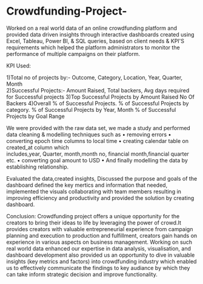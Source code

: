 # Crowdfunding-Project-
Worked on a real world data of an online crowdfunding platform and provided data driven insights through interactive dashboards created using Excel, Tableau, Power BI, & SQL queries, based on client needs & KPI'S requirements which helped the platform administrators to monitor the  performance of multiple campaigns on their platform.

KPI Used:

1)Total no of projects by:-
    Outcome,
    Category,
    Location,
    Year, Quarter, Month  
2)Successful Projects:-
     Amount Raised,
     Total backers,
     Avg days required for 
     Successful projects
3)Top Successful Projects by
     Amount Raised
     No Of Backers
4)Overall % of Successful Projects.
    % of Successful Projects
      by category.
    % of Successful Projects by 
      Year, Month
     % of Successful Projects by
     Goal Range
     
We were provided with the raw data set, we made a study and performed data cleaning & modelling techniques such as 
• removing errors
• converting epoch time columns to 
   local time 
• creating calendar table on
   created_at column which       
   includes,year, Quarter, month,month 
  no, financial month,financial quarter 
  etc.
• converting goal amount to USD 
• And finally modelling the data by  
  establishing relationship.
  
Evaluated the data,created insights, Discussed the purpose and goals of the dashboard defined the key mertics and information that needed, implemented the visuals 
collaborating with team members resulting in improving efficiency and productivity and provided the solution by creating dashboard.

Conclusion:
Crowdfunding project offers a unique opportunity for the creators to bring their ideas to life by leveraging the power of crowd.It provides creators with valuable entrepreneurial experience from campaign planning and execution to production and fulfillment, creators gain hands on experience in various aspects on business management.
Working on such real world data enhanced our expertise in data analysis, visualisation, and dashboard development also provided us an opportunity to dive in valuable insights (key metrics and factors) into crowdfunding industry which enabled us to effectively communicate the findings to key audiance by which they can take inform strategic decision and improve functionality.
